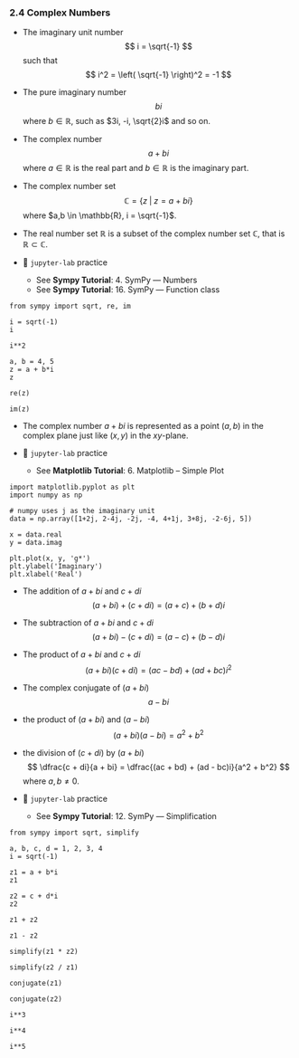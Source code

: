 ### 2.4 Complex Numbers

- The imaginary unit number
$$ i = \sqrt{-1} $$
such that 
$$ i^2 = \left( \sqrt{-1} \right)^2 = -1 $$

- The pure imaginary number
$$b i$$
where $b \in \mathbb{R}$, such as $3i, -i, \sqrt{2}i$ and so on.

- The complex number
$$ a + bi $$
where $a \in \mathbb{R}$ is the real part and $b \in \mathbb{R}$ is the imaginary part.

- The complex number set
$$ \mathbb{C} = \lbrace z \;\vert\; z = a + bi \rbrace $$
where $a,b \in \mathbb{R}, i = \sqrt{-1}$.

- The real number set $\mathbb{R}$ is a subset of the complex number set $\mathbb{C}$, that is $\mathbb{R} \subset \mathbb{C}$.


- 🎯 `jupyter-lab` practice
    - See **Sympy Tutorial**: 4. SymPy ― Numbers
    - See **Sympy Tutorial**: 16. SymPy ― Function class

```
from sympy import sqrt, re, im

i = sqrt(-1)
i

i**2

a, b = 4, 5
z = a + b*i
z

re(z)

im(z)
```

- The complex number $a + bi$ is represented as a point $(a, b)$ in the complex plane just like $(x, y)$ in the $xy$-plane.


- 🎯 `jupyter-lab` practice
    - See **Matplotlib Tutorial**: 6. Matplotlib – Simple Plot

```
import matplotlib.pyplot as plt
import numpy as np

# numpy uses j as the imaginary unit
data = np.array([1+2j, 2-4j, -2j, -4, 4+1j, 3+8j, -2-6j, 5])

x = data.real
y = data.imag
  
plt.plot(x, y, 'g*')
plt.ylabel('Imaginary')
plt.xlabel('Real')
```

- The addition of $a + bi$ and $c + di$
$$ (a + bi) + (c + di) = (a + c) + (b + d)i $$

- The subtraction of $a + bi$ and $c + di$
$$ (a + bi) - (c + di) = (a - c) + (b - d)i $$

- The product of $a + bi$ and $c + di$
$$(a + bi)(c + di) = (ac − bd) + (ad + bc)i^2$$

- The complex conjugate of $(a + bi)$
$$ a - bi $$

- the product of $(a + bi)$ and $(a - bi)$
$$(a + bi)(a - bi) = a^2 + b^2 $$

- the division of $(c + di)$ by $(a + bi)$
$$ \dfrac{c + di}{a + bi} = \dfrac{(ac + bd) + (ad - bc)i}{a^2 + b^2} $$
where $a, b \neq 0$.


- 🎯 `jupyter-lab` practice
    - See **Sympy Tutorial**: 12. SymPy ― Simplification

```
from sympy import sqrt, simplify

a, b, c, d = 1, 2, 3, 4
i = sqrt(-1)

z1 = a + b*i
z1

z2 = c + d*i
z2

z1 + z2

z1 - z2

simplify(z1 * z2)

simplify(z2 / z1)

conjugate(z1)

conjugate(z2)

i**3

i**4

i**5
```
